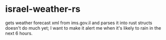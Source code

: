 # israel-weather-rs
gets weather forecast xml from ims.gov.il and parses it into rust structs
doesn't do much yet; I want to make it alert me when it's likely to rain in the next 6 hours.
